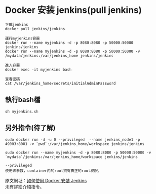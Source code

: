 # Docker 安装 jenkins(pull jenkins)
~~~
下載jenkins
docker pull jenkins/jenkins

運行myjenkins容器
docker run --name myjenkins -d -p 8080:8080 -p 50000:50000 jenkins/jenkins
docker run --name myjenkins -d -p 8080:8080 -p 50000:50000 -v /mydata/jenkins:/var/jenkins_home jenkins/jenkins

進入容器
docker exec -it myjenkins bash

查看密碼
cat /var/jenkins_home/secrets/initialAdminPassword
~~~

## 執行bash檔
~~~
sh myjenkins.sh
~~~

## 另外指令(待了解)
~~~
sudo docker run -d -u 0 --privileged  --name jenkins_node1 -p 49003:8081 -v `pwd`:/var/jenkins_home/workspace jenkins/jenkins

sudo docker run --name myjenkins -d -p 8080:8080 -p 50000:50000 -v `mydata`/jenkins:/var/jenkins_home/workspace jenkins/jenkins

--privileged
使用该参数，container内的root拥有真正的root权限。
~~~

原文網址：<a href="https://kknews.cc/code/jlrxe66.html">如何使用 Docker 安裝 Jenkins</a><br>
未有詳細介紹指令。
